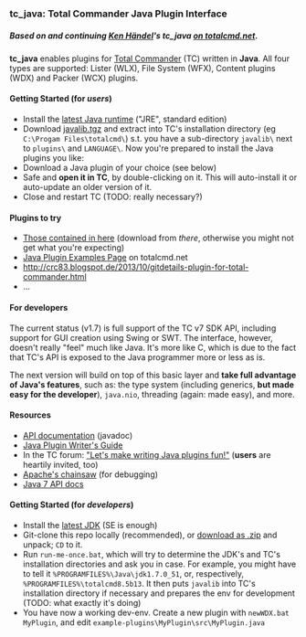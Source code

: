 ### tc_java: Total Commander Java Plugin Interface

##### Based on and continuing [Ken Händel](mailto:kschwiersch@yahoo.de)'s **tc_java** [on totalcmd.net](http://www.totalcmd.net/plugring/tc_java.html).

**tc_java** enables plugins for [Total Commander](http://ghisler.com) (TC) written in **Java**. All four types are supported: Lister (WLX), File System (WFX), Content plugins (WDX) and Packer (WCX) plugins.

#### Getting Started (for *users*)
* Install the [latest Java runtime](http://www.java.com/en/download/manual.jsp) ("JRE", standard edition)
* Download [javalib.tgz](http://www.totalcmd.net/download.php?id=tc_java) and extract into TC's installation directory (eg `C:\Progam Files\totalcmd\`) s.t. you have a sub-directory `javalib\` next to `plugins\` and `LANGUAGE\`. Now you're prepared to install the Java plugins you like:
* Download a Java plugin of your choice (see below)
* Safe and **open it in TC**, by double-clicking on it. This will auto-install it or auto-update an older version of it.
* Close and restart TC (TODO: really necessary?)

#### Plugins to try
* [Those contained in here](https://github.com/meisl/tc_java-NG/blob/master/dist/README.md) (download from *there*, otherwise you might not get what you're expecting)
* [Java Plugin Examples Page](http://java.totalcmd.net/V1.7/examples.html) on totalcmd.net
* http://crc83.blogspot.de/2013/10/gitdetails-plugin-for-total-commander.html
* ...

#### For developers
The current status (v1.7) is full support of the TC v7 SDK API, including support for GUI creation using Swing or SWT. The interface, however, doesn't really "feel" much like Java. It's more like C, which is due to the fact that TC's API is exposed to the Java programmer more or less as is.

The next version will build on top of this basic layer and **take full advantage of  Java's features**, such as: the type system (including generics, **but made easy for the developer**), `java.nio`, threading (again: made easy), and more.

#### Resources
* [API documentation](https://htmlpreview.github.com?https://github.com/meisl/tc_java-NG/master/doc/api/index.html) (javadoc)
* [Java Plugin Writer's Guide](http://java.totalcmd.net/V1.7/PluginWritersGuide.txt)
* In the TC forum: ["Let's make writing Java plugins fun!"](http://ghisler.ch/board/viewtopic.php?t=39016) (**users** are heartily invited, too)
* [Apache's chainsaw](http://logging.apache.org/chainsaw/download.html) (for debugging)
* [Java 7 API docs](http://docs.oracle.com/javase/7/docs/api/)

#### Getting Started (for *developers*)
* Install the [latest JDK](http://www.oracle.com/technetwork/java/javase/downloads/index.html) (SE is enough)
* Git-clone this repo locally (recommended), or [download as .zip](https://github.com/meisl/tc_java-NG/archive/master.zip) and unpack; `CD` to it.
* Run `run-me-once.bat`, which will try to determine the JDK's and TC's installation directories and ask you in case. For example, you might have to tell it `%PROGRAMFILES%\Java\jdk1.7.0_51`, or, respectively, `%PROGRAMFILES%\totalcmd8.5b13`. It then puts `javalib` into TC's installation directory if necessary and prepares the env for development (TODO: what exactly it's doing)
* You have now a working dev-env. Create a new plugin with `newWDX.bat MyPlugin`, and edit `example-plugins\MyPlugin\src\MyPlugin.java`
